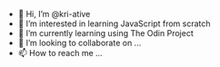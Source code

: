 - 👋 Hi, I’m @kri-ative
- 👀 I’m interested in learning JavaScript from scratch
- 🌱 I’m currently learning using The Odin Project
- 💞️ I’m looking to collaborate on ...
- 📫 How to reach me ...

<!---
kri-ative/kri-ative is a ✨ special ✨ repository because its `README.md` (this file) appears on your GitHub profile.
You can click the Preview link to take a look at your changes.
--->
